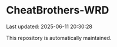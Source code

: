 # CheatBrothers-WRD

Last updated: 2025-06-11 20:30:28

This repository is automatically maintained.
